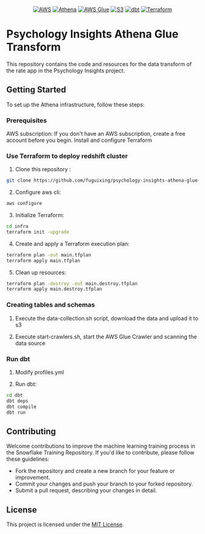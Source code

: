 <p align="center">
  <a href="https://aws.amazon.com/"><img src="https://img.shields.io/badge/AWS-Cloud%20Services-yellow.svg" alt="AWS"></a>
  <a href="https://aws.amazon.com/athena/"><img src="https://img.shields.io/badge/Athena-Interactive%20Query%20Service-lightblue.svg" alt="Athena"></a>
  <a href="https://aws.amazon.com/glue/"><img src="https://img.shields.io/badge/AWS%20Glue-Data%20Preparation%20and%20ETL-orange.svg" alt="AWS Glue"></a>
  <a href="https://aws.amazon.com/s3/"><img src="https://img.shields.io/badge/S3-Scalable%20Storage%20in%20the%20Cloud-blue.svg" alt="S3"></a>
  <a href="https://www.getdbt.com/"><img src="https://img.shields.io/badge/dbt-Data%20Transformation%20Tool-lightgrey.svg" alt="dbt"></a>  
  <a href="https://www.terraform.io/"><img src="https://img.shields.io/badge/Terraform-Infrastructure%20as%20Code-blue.svg" alt="Terraform"></a>
</p>

# Psychology Insights Athena Glue Transform

This repository contains the code and resources for the data transform of the rate app in the Psychology Insights project.

## Getting Started

To set up the Athena infrastructure, follow these steps:

### Prerequisites

AWS subscription: If you don't have an AWS subscription, create a free account before you begin.
Install and configure Terraform

### Use Terraform to deploy redshift cluster

1. Clone this repository :
```bash
git clone https://github.com/fuguixing/psychology-insights-athena-glue-transform.git
```
2. Configure aws cli:
```bash
aws configure
```
3. Initialize Terraform:
```bash
cd infra
terraform init -upgrade
```
4. Create and apply a Terraform execution plan:
```bash
terraform plan -out main.tfplan
terraform apply main.tfplan
```
5. Clean up resources:
```bash
terraform plan -destroy -out main.destroy.tfplan
terraform apply main.destroy.tfplan
```
### Creating tables and schemas

1. Execute the data-collection.sh script, download the data and upload it to s3

2. Execute start-crawlers.sh, start the AWS Glue Crawler and scanning the data source

### Run dbt

1. Modify profiles.yml

2. Run dbt:
```bash
cd dbt
dbt deps
dbt compile
dbt run
```
## Contributing

Welcome contributions to improve the machine learning training process in the Snowflake Training Repository. If you'd like to contribute, please follow these guidelines:

- Fork the repository and create a new branch for your feature or improvement.
- Commit your changes and push your branch to your forked repository.
- Submit a pull request, describing your changes in detail.

## License

This project is licensed under the [MIT License](LICENSE).